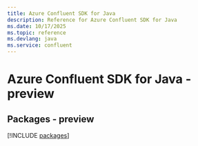 ```yaml
---
title: Azure Confluent SDK for Java
description: Reference for Azure Confluent SDK for Java
ms.date: 10/17/2025
ms.topic: reference
ms.devlang: java
ms.service: confluent
---
```

# Azure Confluent SDK for Java - preview
## Packages - preview
[!INCLUDE [packages](confluent-index.md)]